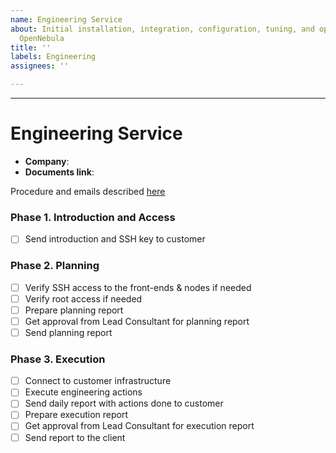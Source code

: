 ```yaml
---
name: Engineering Service
about: Initial installation, integration, configuration, tuning, and operation of
  OpenNebula
title: ''
labels: Engineering
assignees: ''

---
```


---
Engineering Service
===================

* **Company**:
* **Documents link**:

Procedure and emails described [here](https://docs.google.com/document/d/1J6NnbZ5J6qiDrq9ItSpFququpfSlir3d1yq-e7QUHVIes)

### Phase 1. Introduction and Access

* [ ] Send introduction and SSH key to customer

### Phase 2. Planning

* [ ] Verify SSH access to the front-ends & nodes if needed
* [ ] Verify root access if needed
* [ ] Prepare planning report
* [ ] Get approval from Lead Consultant for planning report
* [ ] Send planning report

### Phase 3. Execution

* [ ] Connect to customer infrastructure
* [ ] Execute engineering actions
* [ ] Send daily report with actions done to customer
* [ ] Prepare execution report
* [ ] Get approval from Lead Consultant for execution report
* [ ] Send report to the client
